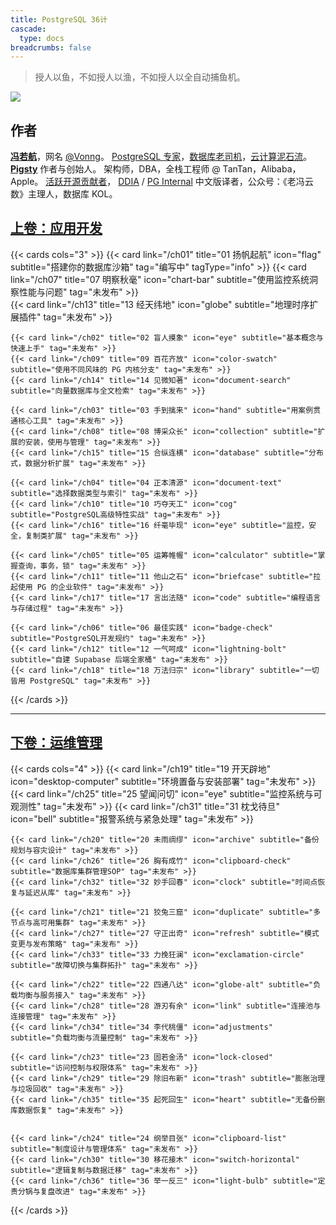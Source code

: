 ```yaml
---
title: PostgreSQL 36计
cascade:
  type: docs
breadcrumbs: false
---
```


> 授人以鱼，不如授人以渔，不如授人以全自动捕鱼机。

![](/logo.png)

## 作者

[**冯若航**](https://vonng.com)，网名 [@Vonng](https://github.com/Vonng)。
[PostgreSQL 专家](https://vonng.com/pg)，[数据库老司机](https://vonng.com/db)，[云计算泥石流](https://vonng.com/cloud)。
[**Pigsty**](https://pgsty.com) 作者与创始人。
架构师，DBA，全栈工程师 @ TanTan，Alibaba，Apple。
[活跃](https://committers.top/china)[开源贡献者](https://gitstar-ranking.com/Vonng)，
[DDIA](https://ddia.pigsty.io) / [PG Internal](https://pgint.vonng.com) 中文版译者，公众号：《老冯云数》主理人，数据库 KOL。



## [上卷：应用开发](/dev)

{{< cards cols="3" >}}
    {{< card link="/ch01" title="01 扬帆起航" icon="flag" subtitle="搭建你的数据库沙箱" tag="编写中" tagType="info" >}}
    {{< card link="/ch07" title="07 明察秋毫" icon="chart-bar" subtitle="使用监控系统洞察性能与问题" tag="未发布" >}}  
    {{< card link="/ch13" title="13 经天纬地" icon="globe" subtitle="地理时序扩展插件" tag="未发布" >}}
    
    {{< card link="/ch02" title="02 盲人摸象" icon="eye" subtitle="基本概念与快速上手" tag="未发布" >}}
    {{< card link="/ch09" title="09 百花齐放" icon="color-swatch" subtitle="使用不同风味的 PG 内核分支" tag="未发布" >}}
    {{< card link="/ch14" title="14 见微知著" icon="document-search" subtitle="向量数据库与全文检索" tag="未发布" >}}
    
    {{< card link="/ch03" title="03 手到擒来" icon="hand" subtitle="用案例贯通核心工具" tag="未发布" >}}
    {{< card link="/ch08" title="08 博采众长" icon="collection" subtitle="扩展的安装，使用与管理" tag="未发布" >}}
    {{< card link="/ch15" title="15 合纵连横" icon="database" subtitle="分布式，数据分析扩展" tag="未发布" >}}
    
    {{< card link="/ch04" title="04 正本清源" icon="document-text" subtitle="选择数据类型与索引" tag="未发布" >}}
    {{< card link="/ch10" title="10 巧夺天工" icon="cog" subtitle="PostgreSQL高级特性实战" tag="未发布" >}}
    {{< card link="/ch16" title="16 纤毫毕现" icon="eye" subtitle="监控，安全，复制类扩展" tag="未发布" >}}
    
    {{< card link="/ch05" title="05 运筹帷幄" icon="calculator" subtitle="掌握查询，事务，锁" tag="未发布" >}}
    {{< card link="/ch11" title="11 他山之石" icon="briefcase" subtitle="拉起使用 PG 的企业软件" tag="未发布" >}}
    {{< card link="/ch17" title="17 言出法随" icon="code" subtitle="编程语言与存储过程" tag="未发布" >}}
    
    {{< card link="/ch06" title="06 最佳实践" icon="badge-check" subtitle="PostgreSQL开发规约" tag="未发布" >}}
    {{< card link="/ch12" title="12 一气呵成" icon="lightning-bolt" subtitle="自建 Supabase 后端全家桶" tag="未发布" >}}
    {{< card link="/ch18" title="18 万法归宗" icon="library" subtitle="一切皆用 PostgreSQL" tag="未发布" >}}
{{< /cards >}}



-------------

## [下卷：运维管理](/dba)

{{< cards cols="4" >}}
    {{< card link="/ch19" title="19 开天辟地" icon="desktop-computer" subtitle="环境置备与安装部署" tag="未发布" >}}
    {{< card link="/ch25" title="25 望闻问切" icon="eye" subtitle="监控系统与可观测性" tag="未发布" >}}
    {{< card link="/ch31" title="31 枕戈待旦" icon="bell" subtitle="报警系统与紧急处理" tag="未发布" >}}
    
    {{< card link="/ch20" title="20 未雨绸缪" icon="archive" subtitle="备份规划与容灾设计" tag="未发布" >}}
    {{< card link="/ch26" title="26 胸有成竹" icon="clipboard-check" subtitle="数据库集群管理SOP" tag="未发布" >}}
    {{< card link="/ch32" title="32 妙手回春" icon="clock" subtitle="时间点恢复与延迟从库" tag="未发布" >}}
    
    {{< card link="/ch21" title="21 狡兔三窟" icon="duplicate" subtitle="多节点与高可用集群" tag="未发布" >}}
    {{< card link="/ch27" title="27 守正出奇" icon="refresh" subtitle="模式变更与发布策略" tag="未发布" >}}
    {{< card link="/ch33" title="33 力挽狂澜" icon="exclamation-circle" subtitle="故障切换与集群拓扑" tag="未发布" >}}
    
    {{< card link="/ch22" title="22 四通八达" icon="globe-alt" subtitle="负载均衡与服务接入" tag="未发布" >}}
    {{< card link="/ch28" title="28 游刃有余" icon="link" subtitle="连接池与连接管理" tag="未发布" >}}
    {{< card link="/ch34" title="34 李代桃僵" icon="adjustments" subtitle="负载均衡与流量控制" tag="未发布" >}}
    
    {{< card link="/ch23" title="23 固若金汤" icon="lock-closed" subtitle="访问控制与权限体系" tag="未发布" >}}
    {{< card link="/ch29" title="29 除旧布新" icon="trash" subtitle="膨胀治理与垃圾回收" tag="未发布" >}}
    {{< card link="/ch35" title="35 起死回生" icon="heart" subtitle="无备份删库数据恢复" tag="未发布" >}}
    
    
    {{< card link="/ch24" title="24 纲举目张" icon="clipboard-list" subtitle="制度设计与管理体系" tag="未发布" >}}
    {{< card link="/ch30" title="30 移花接木" icon="switch-horizontal" subtitle="逻辑复制与数据迁移" tag="未发布" >}}
    {{< card link="/ch36" title="36 举一反三" icon="light-bulb" subtitle="定责分锅与复盘改进" tag="未发布" >}}
{{< /cards >}}

